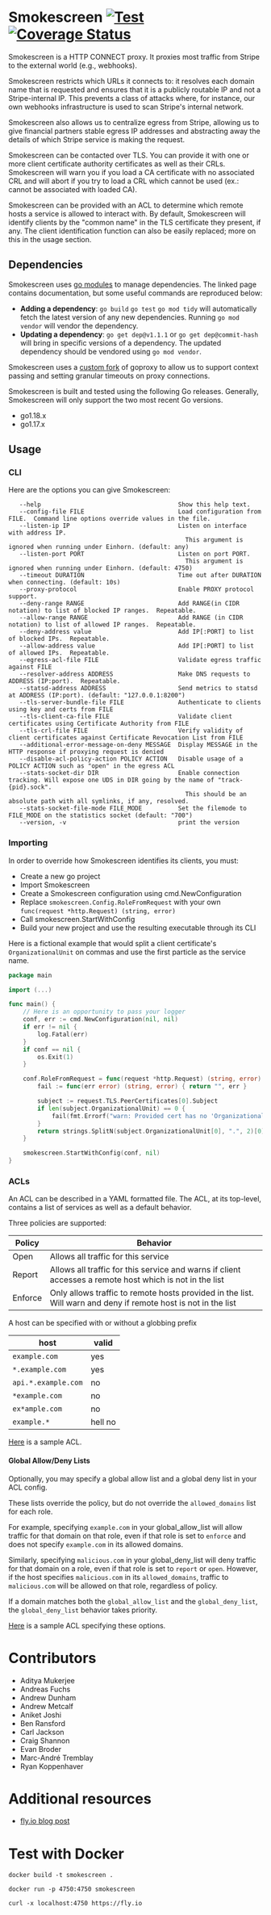 # Smokescreen [![Test](https://github.com/stripe/smokescreen/workflows/Test/badge.svg?branch=master&event=push)](https://github.com/stripe/smokescreen/actions?query=workflow%3ATest+branch%3Amaster) [![Coverage Status](https://coveralls.io/repos/github/stripe/smokescreen/badge.svg?branch=master)](https://coveralls.io/github/stripe/smokescreen?branch=master)

Smokescreen is a HTTP CONNECT proxy. It proxies most traffic from Stripe to the
external world (e.g., webhooks).

Smokescreen restricts which URLs it connects to: it resolves each domain name
that is requested and ensures that it is a publicly routable IP and not a
Stripe-internal IP. This prevents a class of attacks where, for instance, our
own webhooks infrastructure is used to scan Stripe's internal network.

Smokescreen also allows us to centralize egress from Stripe, allowing us to give
financial partners stable egress IP addresses and abstracting away the details
of which Stripe service is making the request.

Smokescreen can be contacted over TLS. You can provide it with one or more client certificate authority certificates as well as their CRLs.
Smokescreen will warn you if you load a CA certificate with no associated CRL and will abort if you try to load a CRL which cannot be used (ex.: cannot be associated with loaded CA).

Smokescreen can be provided with an ACL to determine which remote
hosts a service is allowed to interact with.  By default, Smokescreen
will identify clients by the "common name" in the TLS certificate they
present, if any.  The client identification function can also be
easily replaced; more on this in the usage section.

## Dependencies

Smokescreen uses [go modules][mod] to manage dependencies. The
linked page contains documentation, but some useful commands are reproduced
below:

- **Adding a dependency**: `go build` `go test` `go mod tidy` will automatically fetch the latest version of any new dependencies. Running `go mod vendor` will vendor the dependency.
- **Updating a dependency**: `go get dep@v1.1.1` or `go get dep@commit-hash` will bring in specific versions of a dependency. The updated dependency should be vendored using `go mod vendor`.

Smokescreen uses a [custom fork](https://github.com/stripe/goproxy) of goproxy to allow us to support context passing and setting granular timeouts on proxy connections.

Smokescreen is built and tested using the following Go releases. Generally, Smokescreen will only support the two most recent Go versions.

- go1.18.x
- go1.17.x

[mod]: https://github.com/golang/go/wiki/Modules

## Usage

### CLI

Here are the options you can give Smokescreen:

```
   --help                                      Show this help text.
   --config-file FILE                          Load configuration from FILE.  Command line options override values in the file.
   --listen-ip IP                              Listen on interface with address IP.
                                                 This argument is ignored when running under Einhorn. (default: any)
   --listen-port PORT                          Listen on port PORT.
                                                 This argument is ignored when running under Einhorn. (default: 4750)
   --timeout DURATION                          Time out after DURATION when connecting. (default: 10s)
   --proxy-protocol                            Enable PROXY protocol support.
   --deny-range RANGE                          Add RANGE(in CIDR notation) to list of blocked IP ranges.  Repeatable.
   --allow-range RANGE                         Add RANGE (in CIDR notation) to list of allowed IP ranges.  Repeatable.
   --deny-address value                        Add IP[:PORT] to list of blocked IPs.  Repeatable.
   --allow-address value                       Add IP[:PORT] to list of allowed IPs.  Repeatable.
   --egress-acl-file FILE                      Validate egress traffic against FILE
   --resolver-address ADDRESS                  Make DNS requests to ADDRESS (IP:port).  Repeatable.
   --statsd-address ADDRESS                    Send metrics to statsd at ADDRESS (IP:port). (default: "127.0.0.1:8200")
   --tls-server-bundle-file FILE               Authenticate to clients using key and certs from FILE
   --tls-client-ca-file FILE                   Validate client certificates using Certificate Authority from FILE
   --tls-crl-file FILE                         Verify validity of client certificates against Certificate Revocation List from FILE
   --additional-error-message-on-deny MESSAGE  Display MESSAGE in the HTTP response if proxying request is denied
   --disable-acl-policy-action POLICY ACTION   Disable usage of a POLICY ACTION such as "open" in the egress ACL
   --stats-socket-dir DIR                      Enable connection tracking. Will expose one UDS in DIR going by the name of "track-{pid}.sock".
                                                 This should be an absolute path with all symlinks, if any, resolved.
   --stats-socket-file-mode FILE_MODE          Set the filemode to FILE_MODE on the statistics socket (default: "700")
   --version, -v                               print the version
```

### Importing

In order to override how Smokescreen identifies its clients, you must:

- Create a new go project
- Import Smokescreen
- Create a Smokescreen configuration using cmd.NewConfiguration
- Replace `smokescreen.Config.RoleFromRequest` with your own `func(request *http.Request) (string, error)`
- Call smokescreen.StartWithConfig
- Build your new project and use the resulting executable through its CLI

Here is a fictional example that would split a client certificate's `OrganizationalUnit` on commas and use the first particle as the service name.

```go
package main

import (...)

func main() {
	// Here is an opportunity to pass your logger
	conf, err := cmd.NewConfiguration(nil, nil)
	if err != nil {
		log.Fatal(err)
	}
	if conf == nil {
		os.Exit(1)
	}

	conf.RoleFromRequest = func(request *http.Request) (string, error) {
		fail := func(err error) (string, error) { return "", err }

		subject := request.TLS.PeerCertificates[0].Subject
		if len(subject.OrganizationalUnit) == 0 {
			fail(fmt.Errorf("warn: Provided cert has no 'OrganizationalUnit'. Can't extract service role."))
		}
		return strings.SplitN(subject.OrganizationalUnit[0], ".", 2)[0], nil
	}

	smokescreen.StartWithConfig(conf, nil)
}
```

### ACLs

An ACL can be described in a YAML formatted file. The ACL, at its top-level, contains a list of services as well as a default behavior.

Three policies are supported:

| Policy  | Behavior                                                                                                       |
| ------- | -------------------------------------------------------------------------------------------------------------- |
| Open    | Allows all traffic for this service                                                                            |
| Report  | Allows all traffic for this service and warns if client accesses a remote host which is not in the list        |
| Enforce | Only allows traffic to remote hosts provided in the list. Will warn and deny if remote host is not in the list |

A host can be specified with or without a globbing prefix

| host                | valid   |
| ------------------- | ------- |
| `example.com`       | yes     |
| `*.example.com`     | yes     |
| `api.*.example.com` | no      |
| `*example.com`      | no      |
| `ex*ample.com`      | no      |
| `example.*`         | hell no |

[Here](https://github.com/stripe/smokescreen/blob/master/pkg/smokescreen/acl/v1/testdata/sample_config.yaml) is a sample ACL.

#### Global Allow/Deny Lists

Optionally, you may specify a global allow list and a global deny list in your ACL config.

These lists override the policy, but do not override the `allowed_domains` list for each role.

For example, specifying `example.com` in your global_allow_list will allow traffic for that domain on that role, even if that role is set to `enforce` and does not specify `example.com` in its allowed domains.

Similarly, specifying `malicious.com` in your global_deny_list will deny traffic for that domain on a role, even if that role is set to `report` or `open`.
However, if the host specifies `malicious.com` in its `allowed_domains`, traffic to `malicious.com` will be allowed on that role, regardless of policy.

If a domain matches both the `global_allow_list` and the `global_deny_list`, the `global_deny_list` behavior takes priority.

[Here](https://github.com/stripe/smokescreen/blob/master/pkg/smokescreen/acl/v1/testdata/sample_config_with_global.yaml) is a sample ACL specifying these options.

# Contributors

- Aditya Mukerjee
- Andreas Fuchs
- Andrew Dunham
- Andrew Metcalf
- Aniket Joshi
- Ben Ransford
- Carl Jackson
- Craig Shannon
- Evan Broder
- Marc-André Tremblay
- Ryan Koppenhaver

# Additional resources
- [fly.io blog post](https://fly.io/blog/practical-smokescreen-sanitizing-your-outbound-web-requests/)


# Test with Docker
`docker build -t smokescreen .`

`docker run -p 4750:4750 smokescreen`

`curl -x localhost:4750 https://fly.io`

